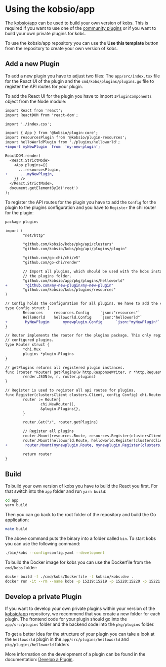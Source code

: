 # Using the kobsio/app

The [kobsio/app](https://github.com/kobsio/app) can be used to build your own version of kobs. This is required if you want to use one of the [community plugins](../plugins/getting-started.md#community-plugins) or if you want to build your own private plugins for kobs.

To use the kobsio/app repository you can use the **Use this template** button from the repository to create your own version of kobs.

## Add a new Plugin

To add a new plugin you have to adjust two files: The `app/src/index.tsx` file for the React UI of the plugin and the `cmd/kobs/plugins/plugins.go` file to register the API routes for your plugin.

To add the React UI for the plugin you have to import `IPluginComponents` object from the Node module:

```diff
import React from 'react';
import ReactDOM from 'react-dom';

import './index.css';

import { App } from '@kobsio/plugin-core';
import resourcesPlugin from '@kobsio/plugin-resources';
import helloWorldPlugin from './plugins/helloworld';
+import myNewPlugin  from  'my-new-plugin';

ReactDOM.render(
  <React.StrictMode>
    <App plugins={{
      ...resourcesPlugin,
+      ...myNewPlugin,
    }} />
  </React.StrictMode>,
  document.getElementById('root')
);
```

To register the API routes for the plugin you have to add the `Config` for the plugin to the plugins configuration and you have to `Register` the chi router for the plugin:

```diff
package plugins

import (
        "net/http"

        "github.com/kobsio/kobs/pkg/api/clusters"
        "github.com/kobsio/kobs/pkg/api/plugins/plugin"

        "github.com/go-chi/chi/v5"
        "github.com/go-chi/render"

        // Import all plugins, which should be used with the kobs instance. By default this are all first party plugins from
        // the plugins folder.
        "github.com/kobsio/app/pkg/plugins/helloworld"
+        "github.com/my-new-plugin/my-new-plugin"
        "github.com/kobsio/kobs/plugins/resources"
)

// Config holds the configuration for all plugins. We have to add the configuration for all the imported plugins.
type Config struct {
        Resources     resources.Config     `json:"resources"`
        HelloWorld    helloworld.Config    `json:"helloworld"`
+        MyNewPlugin      mynewplugin.Config      `json:"myNewPlugin"`
}

// Router implements the router for the plugins package. This only registeres one route which is used to return all the
// configured plugins.
type Router struct {
        *chi.Mux
        plugins *plugin.Plugins
}

// getPlugins returns all registered plugin instances.
func (router *Router) getPlugins(w http.ResponseWriter, r *http.Request) {
        render.JSON(w, r, router.plugins)
}

// Register is used to register all api routes for plugins.
func Register(clustersClient clusters.Client, config Config) chi.Router {
        router := Router{
                chi.NewRouter(),
                &plugin.Plugins{},
        }

        router.Get("/", router.getPlugins)

        // Register all plugins
        router.Mount(resources.Route, resources.Register(clustersClient, router.plugins, config.Resources))
        router.Mount(helloworld.Route, helloworld.Register(clustersClient, router.plugins, config.HelloWorld))
+        router.Mount(mynewplugin.Route, mynewplugin.Register(clusters, router.plugins, config.MyNewPlugin))

        return router
}
```

## Build

To build your own version of kobs you have to build the React you first. For that switch into the `app` folder and run `yarn build`:

```sh
cd app
yarn build
```

Then you can go back to the root folder of the repository and build the Go application:

```sh
make build
```

The above command puts the binary into a folder called `bin`. To start kobs you can use the following command:

```sh
./bin/kobs --config=config.yaml --development
```

To build the Docker image for kobs you can use the Dockerfile from the `cmd/kobs` folder:

```sh
docker build -f ./cmd/kobs/Dockerfile -t kobsio/kobs:dev .
docker run -it --rm --name kobs -p 15219:15219 -p 15220:15220 -p 15221:15221 -v $(pwd)/config.yaml:/kobs/config.yaml -v $HOME/.kube/config:/.kube/config kobsio/kobs:dev --development
```

## Develop a private Plugin

If you want to develop your own private plugins within your version of the [kobsio/app](https://github.com/kobsio/app) repository, we recommend that you create a new folder for each plugin. The frontend code for your plugin should go into the `app/src/plugins` folder and the backend code into the `pkg/plugins` folder.

To get a better idea for the structure of your plugin you can take a look at the `helloworld` plugin in the `app/src/plugins/helloworld` and `pkg/plugins/helloworld` folders.

More information on the development of a plugin can be found in the documentation: [Develop a Plugin](./develop-a-plugin.md).
